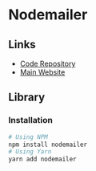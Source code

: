 # Nodemailer

## Links

- [Code Repository](https://github.com/nodemailer/nodemailer)
- [Main Website](https://nodemailer.com)

## Library

### Installation

```sh
# Using NPM
npm install nodemailer
# Using Yarn
yarn add nodemailer
```
